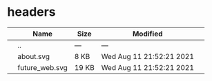 headers
=======

<table><thead><tr class="header"><th></th><th>Name</th><th>Size</th><th>Modified</th><th></th></tr></thead><tbody><tr class="odd"><td></td><td><span class="goup">..</span></td><td>—</td><td>—</td><td></td></tr><tr class="even"><td></td><td><span class="name">about.svg</span></td><td>8 KB</td><td>Wed Aug 11 21:52:21 2021</td><td></td></tr><tr class="odd"><td></td><td><span class="name">future_web.svg</span></td><td>19 KB</td><td>Wed Aug 11 21:52:21 2021</td><td></td></tr></tbody></table>
